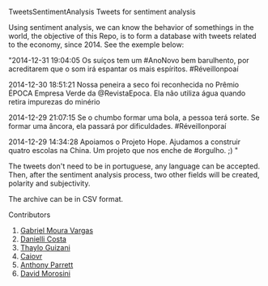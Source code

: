 TweetsSentimentAnalysis
Tweets for sentiment analysis

Using sentiment analysis, we can know the behavior of somethings in the world, the objective of this Repo, is to form a database with tweets related to the economy, since 2014. See the exemple below:

"2014-12-31 19:04:05	Os suíços tem um #AnoNovo bem barulhento, por acreditarem que o som irá espantar os mais espíritos. #Réveillonpoaí

2014-12-30 18:51:21	Nossa peneira a seco foi reconhecida no Prêmio ÉPOCA Empresa Verde da @RevistaEpoca. Ela não utiliza água quando retira impurezas do minério

2014-12-29 21:07:15	Se o chumbo formar uma bola, a pessoa terá sorte. Se formar uma âncora, ela passará por dificuldades. #Réveillonporaí

2014-12-29 14:34:28	Apoiamos o Projeto Hope. Ajudamos a construir quatro escolas na China. Um projeto que nos enche de #orgulho. ;) "

The tweets don't need to be in portuguese, any language can be accepted. Then, after the sentiment analysis process, two other fields will be created, polarity and subjectivity.

The archive can be in CSV format.

Contributors
1. [Gabriel Moura Vargas](https://github.com/GMVargass)
2. [Danielli Costa](https://github.com/daniellic9/)
3. [Thaylo Guizani](https://github.com/DebeckGZN)
4. [Caiovr](https://github.com/Caiovr)
5. [Anthony Parrett](https://github.com/aparrett/)
6. [David Morosini](https://github.com/davidmorosini)
